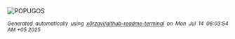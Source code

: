 <div align="justify">
<picture>
    <source media="(prefers-color-scheme: dark)" srcset="https://i.ibb.co/zV4sPYsT/output-gif.gif">
    <source media="(prefers-color-scheme: light)" srcset="https://i.ibb.co/zV4sPYsT/output-gif.gif">
    <img alt="POPUGOS" src="https://i.ibb.co/zV4sPYsT/output-gif.gif">
</picture>

<sub><i>Generated automatically using [x0rzavi/github-readme-terminal](https://github.com/x0rzavi/github-readme-terminal) on Mon Jul 14 06:03:54 AM +05 2025</i></sub>
</div>